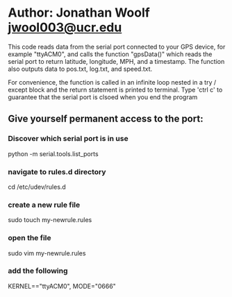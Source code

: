 # Author: Jonathan Woolf jwool003@ucr.edu

This code reads data from the serial port connected to your GPS device,
for example "ttyACM0", and calls the function "gpsData()" which reads the serial
port to return latitude, longitude, MPH, and a timestamp. The function also
outputs data to pos.txt, log.txt, and speed.txt.

For convenience, the function is called in an infinite loop nested in a
try / except block and the return statement is printed to terminal. Type 'ctrl c'
to guarantee that the serial port is clsoed when you end the program

## Give yourself permanent access to the port:
### Discover which serial port is in use
python -m serial.tools.list_ports
### navigate to rules.d directory
cd /etc/udev/rules.d
### create a new rule file
sudo touch my-newrule.rules
### open the file
sudo vim my-newrule.rules
### add the following
KERNEL=="ttyACM0", MODE="0666"
